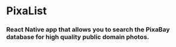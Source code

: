 # PixaList

### React Native app that allows you to search the PixaBay database for high quality public domain photos.